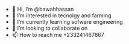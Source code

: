 - 👋 Hi, I’m @bawahhassan
- 👀 I’m interested in tecnolgy and farming
- 🌱 I’m currently learning sofware engineering
- 💞️ I’m looking to collaborate on 
- 📫 How to reach me +233241467867

<!---
bawahhassan/bawahhassan is a ✨ special ✨ repository because its `README.md` (this file) appears on your GitHub profile.
You can click the Preview link to take a look at your changes.
--->
